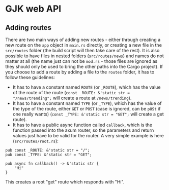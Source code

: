 # GJK web API

## Adding routes
There are two main ways of adding new routes - either through creating a new route on the `app` object in `main.rs` directly, or creating a new file in the `src/routes` folder (the build script will then take care of the rest). It is also possible to have files in nested folders (`src/routes/news`) and names do not matter at all (the name just can not be `mod.rs` - those files are ignored as they should only be used to bring the other paths into the Cargo project).
If you choose to add a route by adding a file to the `routes` folder, it has to follow these guidelines:
 - It has to have a constant named `ROUTE` (or `_ROUTE`), which has the value of the route of the route (`const _ROUTE: &'static str = "/news/trending";` will create a route at `/news/trending`).
 - It has to have a constant named `TYPE` (or `_TYPE`), which has the value of the type of the route, either `GET` or `POST` (case is ignored, can be `pOSt` if one really wants) (`const _TYPE: &'static str = "GET";` will create a get route).
 - It has to have a public async function called `callback`, which is the function passed into the axum router, so the parameters and return values just have to be valid for the router.
A very simple example is here (`src/routes/root.rs`):
```
pub const _ROUTE: &'static str = "/";
pub const _TYPE: &'static str = "GET";

pub async fn callback() -> &'static str {
	"Hi"
}
```
This creates a root "get" route which responds with "Hi".